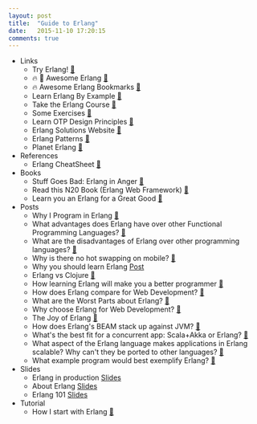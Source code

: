 ```yaml
---
layout: post
title:  "Guide to Erlang"
date:   2015-11-10 17:20:15
comments: true
---
```


- Links
    - Try Erlang! [:link:](http://www.tryerlang.org/)
    - :fire: :raised_hands: Awesome Erlang [:link:](https://github.com/drobakowski/awesome-erlang)
    - :fire: Awesome Erlang Bookmarks [:link:](https://github.com/0xAX/erlang-bookmarks/wiki/Erlang-bookmarks)
    - Learn Erlang By Example [:link:](http://erlangbyexample.org/)
    - Take the Erlang Course [:link:](http://www.erlang.org/course/course.html)
    - Some Exercises [:link:](http://www.erlang.org/course/exercises.html)
    - Learn OTP Design Principles [:link:](http://www.erlang.org/doc/design_principles/des_princ.html)
    - Erlang Solutions Website [:link:](https://www.erlang-solutions.com/)
    - Erlang Patterns [:link:](http://www.erlangpatterns.org/)
    - Planet Erlang [:link:](http://www.planeterlang.com/)
- References
    - Erlang CheatSheet [:link:](http://apoie.org/Erlang%20-%20CheatSheet%20v1.0.pdf) 
- Books 
    - Stuff Goes Bad: Erlang in Anger [:link:](http://www.erlang-in-anger.com/) 
    - Read this N20 Book (Erlang Web Framework) [:link:](http://synrc.com/apps/n2o/doc/book.pdf)
    - Learn you an Erlang for a Great Good [:link:](http://learnyousomeerlang.com/content)
- Posts
    - Why I Program in Erlang [:link:](http://www.evanmiller.org/why-i-program-in-erlang.html)
    - What advantages does Erlang have over other Functional Programming Languages? [:link:](https://www.quora.com/What-are-the-advantages-of-Erlang-over-other-programming-languages)
    - What are the disadvantages of Erlang over other programming languages? [:link:](https://www.quora.com/What-are-the-disadvantages-of-Erlang-over-other-programming-languages)
    - Why is there no hot swapping on mobile? [:link:](http://smotko.si/hotswapping/)
    - Why you should learn Erlang [Post](http://videlalvaro.github.io/2014/02/why-you-should-learn-erlang.html)
    - Erlang vs Clojure [:link:](http://stackoverflow.com/questions/6244170/concurrency-model-erlang-vs-clojure)
    - How learning Erlang will make you a better programmer [:link:](https://www.quora.com/Will-learning-Erlang-make-me-a-better-programmer-in-other-languages)
    - How does Erlang compare for Web Development? [:link:](https://www.quora.com/Erlang-programming-language/Why-choose-Erlang-for-web-development)
    - What are the Worst Parts about Erlang? [:link:](https://www.quora.com/What-are-the-disadvantages-of-Erlang-over-other-programming-languages)
    - Why choose Erlang for Web Development? [:link:](https://www.quora.com/Erlang-programming-language/Why-choose-Erlang-for-web-development)
    - The Joy of Erlang [:link:](http://www.evanmiller.org/joy-of-erlang.html)
    - How does Erlang's BEAM stack up against JVM? [:link:](https://www.quora.com/How-does-Erlangs-BEAM-stack-up-against-JVM)
    - What's the best fit for a concurrent app: Scala+Akka or Erlang? [:link:](https://www.quora.com/Whats-the-best-fit-for-a-concurrent-app-Scala+Akka-or-Erlang)
    - What aspect of the Erlang language makes applications in Erlang scalable? Why can't they be ported to other languages? [:link:](https://www.quora.com/What-aspect-of-the-Erlang-language-makes-applications-in-Erlang-scalable-Why-cant-they-be-ported-to-other-languages) 
    - What example program would best exemplify Erlang? [:link:](http://joearms.github.io/2013/11/21/My-favorite-erlang-program.html)
- Slides
    - Erlang in production [Slides](https://speakerdeck.com/kachayev/erlang-in-production-lessons-learned)
    - About Erlang [Slides](https://speakerdeck.com/robgthai/learning-erlang)
    - Erlang 101 [Slides](http://slides.com/eddywong/erlang-101#/)
- Tutorial
    - How I start with Erlang [:link:](https://howistart.org/posts/erlang/1)
